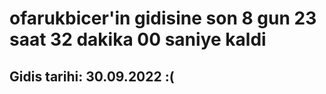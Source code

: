 # ofarukbicer'in gidisine son 8 gun 23 saat 32 dakika 00 saniye kaldi

## Gidis tarihi: 30.09.2022 :(